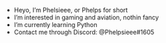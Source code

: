 - Heyo, I’m Phelsieee, or Phelps for short
- I’m interested in gaming and aviation, nothin fancy
- I’m currently learning Python
- Contact me through Discord: @Phelpsieee#1605

<!---
phelpsieee/phelpsieee is a ✨ special ✨ repository because its `README.md` (this file) appears on your GitHub profile.
You can click the Preview link to take a look at your changes.
--->
